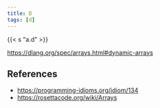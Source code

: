 ```yaml
---
title: D
tags: [d]
---
```


{{< s "a.d" >}}

<https://dlang.org/spec/arrays.html#dynamic-arrays>

## References

- <https://programming-idioms.org/idiom/134>
- <https://rosettacode.org/wiki/Arrays>
